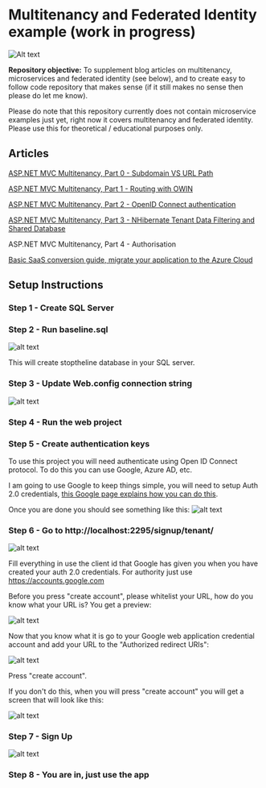 # Multitenancy and Federated Identity example (work in progress)

![Alt text](https://leanworkspace.visualstudio.com/_apis/public/build/definitions/3c44af5e-2843-4cf8-8e4f-b13743536cc3/4/badge?api-version=4.1-preview)

**Repository objective:** 
To supplement blog articles on multitenancy, microservices and federated identity (see below), and to create easy to follow code repository that makes sense (if it still makes no sense then please do let me know). 

Please do note that this repository currently does not contain microservice examples just yet, right now it covers multitenancy and federated identity. Please use this for theoretical / educational purposes only. 

## Articles 

[ASP.NET MVC Multitenancy, Part 0 - Subdomain VS URL Path](http://www.zankavtaskin.com/2018/05/aspnet-mvc-multitenancy-part-0.html)

[ASP.NET MVC Multitenancy, Part 1 - Routing with OWIN](http://www.zankavtaskin.com/2017/08/aspnet-mvc-multitenant-routing-with-owin.html)

[ASP.NET MVC Multitenancy, Part 2 - OpenID Connect authentication](http://www.zankavtaskin.com/2017/11/aspnet-mvc-multitenancy-part-2-openid.html)

[ASP.NET MVC Multitenancy, Part 3 - NHibernate Tenant Data Filtering and Shared Database](http://www.zankavtaskin.com/2017/12/aspnet-mvc-multitenancy-nhinbernate-shared-database-tenant-data-filtering.html)

ASP.NET MVC Multitenancy, Part 4 - Authorisation

[Basic SaaS conversion guide, migrate your application to the Azure Cloud]( http://www.zankavtaskin.com/2016/12/basic-saas-conversion-guide-migrate.html)

## Setup Instructions

### Step 1 - Create SQL Server 

### Step 2 - Run baseline.sql

![alt text](READMEArtefacts/baseline.png "Baseline SQL")

This will create stoptheline database in your SQL server. 

### Step 3 - Update Web.config connection string

![alt text](READMEArtefacts/webconfig.png "Web.Config")

### Step 4 - Run the web project 

### Step 5 - Create authentication keys

To use this project you will need authenticate using Open ID Connect protocol. To do this you can use Google, Azure AD, etc. 

I am going to use Google to keep things simple, you will need to setup Auth 2.0 credentials, [this Google page explains how you can do this](https://developers.google.com/identity/protocols/OpenIDConnect). 

Once you are done you should see something like this:
![alt text](READMEArtefacts/authcred.png "auth credentials")

### Step 6 - Go to http://localhost:2295/signup/tenant/

![alt text](READMEArtefacts/create.png "Create Account")

Fill everything in use the client id that Google has given you when you have created your auth 2.0 credentials. For authority just use https://accounts.google.com

Before you press "create account", please whitelist your URL, how do you know what your URL is? You get a preview:

![alt text](READMEArtefacts/urlpreview.png "URL Preview")

Now that you know what it is go to your Google web application credential account and add your URL to the "Authorized redirect URIs":

![alt text](READMEArtefacts/authdetail.png "URL Preview")

Press "create account".

If you don't do this, when you will press "create account" you will get a screen that will look like this:


![alt text](READMEArtefacts/notwhitelisted.png "Not whitelisted")

### Step 7 - Sign Up

![alt text](READMEArtefacts/signup.png "Sign up")

### Step 8 - You are in, just use the app